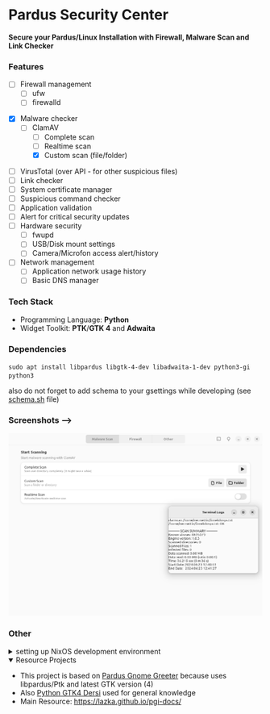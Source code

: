 # Pardus Security Center
**Secure your Pardus/Linux Installation with Firewall, Malware Scan and Link Checker**

### Features
- [ ] Firewall management
  - [ ] ufw
  - [ ] firewalld
<!-- ANCHOR - FOR FUTURE
  - [ ] iptables / nftables
-->
- [X] Malware checker
  - [ ] ClamAV 
    - [ ] Complete scan
    - [ ] Realtime scan
    - [X] Custom scan (file/folder)
<!-- ANCHOR - FOR FUTURE
    - [ ] Custom scan (disk)
--> 
  - [ ] VirusTotal (over API - for other suspicious files)
- [ ] Link checker <!-- (like URLChecker in Android) -->
- [ ] System certificate manager
- [ ] Suspicious command checker <!-- like `rm ~/` etc. Is it even possible to check this? -->
- [ ] Application validation <!-- via Hashes (/usr/share/pardus apps for example) -->
- [ ] Alert for critical security updates
- [ ] Hardware security
  - [ ] fwupd <!-- for hardware updates-->
  - [ ] USB/Disk mount settings <!-- no automount, allow only some disks/usbs (like in LiderAhenk) -->
  - [ ] Camera/Microfon access alert/history
- [ ] Network management <!-- like a mini/lightweight portmaster clone -->
  - [ ] Application network usage history
  - [ ] Basic DNS manager
<!-- ANCHOR - FOR FUTURE
  - [ ] DNS filtering
-->

<!-- ANCHOR - FOR FUTURE
- [ ] System Suspicious Usage Checker (Based Application CPU/GPU/RAM/Disk usage and opening frequency)
- [ ] Sandboxing & Application Permission Management
  - [ ] Flatpak Permissions (like Flatseal) 
  - [ ] AppArmor
  - [ ] SELinux
  - [ ] Firejail 
  - [ ] Docker/Subuser 
  - [ ] Bubblewrap Implementation ?
  - [ ] chroot Implementation ?
  - [ ] Mandatory Access Control Implementation ?
  - [ ] pure Namespace Implementation ?
  NOTE about flatpak security: https://hanako.codeberg.page/

- [ ] Hardened Kernel Setup
- [ ] Kernel CVE History (actually this could be another web based project)
- [ ] Keyring/Wallet Management
  - [ ] GNOME Keyring
  - [ ] KDE Wallet
  - [ ] other keyring/wallets?
- [ ] Password Checker (common security checks + HaveIBeenPwned request)
- [ ] GPG/SSH Key Management
-->

### Tech Stack
- Programming Language: **Python**
- Widget Toolkit: **PTK**/**GTK 4** and **Adwaita**
<!-- - Other Development Tools: VSCodium, GTranslator -->


### Dependencies
`sudo apt install libpardus libgtk-4-dev libadwaita-1-dev python3-gi python3`
<!-- TODO Dependencies should be updated?! -->

also do not forget to add schema to your gsettings while developing (see [schema.sh](https://git.aliberksandikci.com.tr/asandikci/common-dev/src/branch/main/schema.sh) file)

### Screenshots -->
![Malware Scan UI](screenshots/malware_scan.png)

### Other
<details><summary>setting up NixOS development environment</summary>
install [gtk4.nix](https://git.aliberksandikci.com.tr/asandikci/common-dev/src/branch/main/gtk4.nix) and run `nix develop -f gtk4.nix` for installing dependencies
</details>

<details open><summary>Resource Projects</summary>

- This project is based on [Pardus Gnome Greeter](https://github.com/pardus/pardus-gnome-greeter) because uses libpardus/Ptk and latest GTK version (4)
- Also [Python GTK4 Dersi](https://github.com/pardus-topluluk/python-gtk4-dersi) used for general knowledge
- Main Resource: https://lazka.github.io/pgi-docs/
</details>